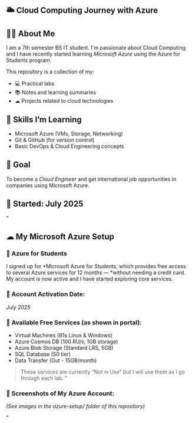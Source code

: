 ## 🌥 Cloud Computing Journey with Azure 

## 👩‍💻 About Me
I am a 7th semester BS IT student. I'm passionate about Cloud Computing and I have recently started learning *Microsoft Azure* using the Azure for Students program.

This repository is a collection of my:
- 💻 Practical labs
- 📚 Notes and learning summaries
- ☁ Projects related to cloud technologies

## 🧠 Skills I’m Learning
- Microsoft Azure (VMs, Storage, Networking)
- Git & GitHub (for version control)
- Basic DevOps & Cloud Engineering concepts

## 🎯 Goal
To become a *Cloud Engineer* and get international job opportunities in companies using Microsoft Azure.

## 📅 Started: July 2025



"
 ## ☁ My Microsoft Azure Setup

### 📘 Azure for Students
I signed up for *Microsoft Azure for Students, which provides free access to several Azure services for 12 months — *without needing a credit card. My account is now active and I have started exploring core services.

### 🔑 Account Activation Date:
*July 2025*

### 🔧 Available Free Services (as shown in portal):
- Virtual Machines (B1s Linux & Windows)
- Azure Cosmos DB (100 RU/s, 1GB storage)
- Azure Blob Storage (Standard LRS, 5GB)
- SQL Database (S0 tier)
- Data Transfer (Out - 15GB/month)

> These services are currently “Not in Use” but I will use them as I go through each lab. "

### 📸 Screenshots of My Azure Account:
*(See images in the azure-setup/ folder of this repository)*



"
